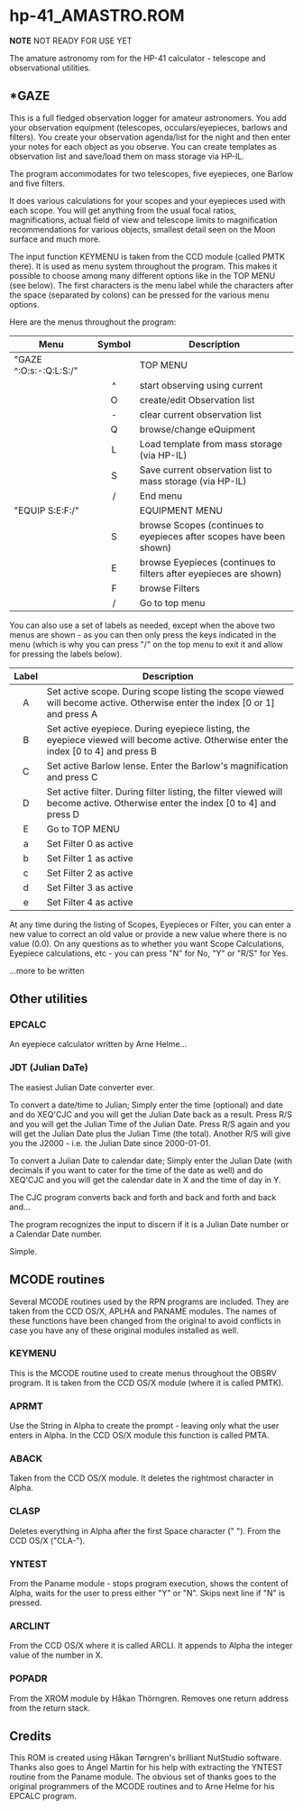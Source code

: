 # hp-41_AMASTRO.ROM

**NOTE** NOT READY FOR USE YET

The amature astronomy rom for the HP-41 calculator - telescope and observational utilities.

## *GAZE

This is a full fledged observation logger for amateur astronomers. You add your observation equipment (telescopes, occulars/eyepieces, barlows and filters). You create your observation agenda/list for the night and then enter your notes for each object as you observe. You can create templates as observation list and save/load them on mass storage via HP-IL.

The program accommodates for two telescopes, five eyepieces, one Barlow and five filters.

It does various calculations for your scopes and your eyepieces used with each scope. You will get anything from the usual focal ratios, magnifications, actual
field of view and telescope limits to magnification recommendations for various objects, smallest detail seen on the Moon surface and much more.

The input function KEYMENU is taken from the CCD module (called PMTK there). It is used as menu system throughout the program. This makes it possible to choose among many different options like in the TOP MENU (see below). The first characters is the menu label while the characters after the space (separated by colons) can be pressed for the various menu options.

Here are the menus throughout the program:

| Menu                    | Symbol | Description   
| ----------------------- | :----: | --------------
| "GAZE ^:O:s:-:Q:L:S:/"  |        | TOP MENU
|                         |   ^    | start observing using current
|                         |   O    | create/edit Observation list
|                         |   -    | clear current observation list
|                         |   Q    | browse/change eQuipment
|                         |   L    | Load template from mass storage (via HP-IL)
|                         |   S    | Save current observation list to mass storage (via HP-IL)
|                         |   /    | End menu
| "EQUIP S:E:F:/"         |        | EQUIPMENT MENU
|                         |   S    | browse Scopes (continues to eyepieces after scopes have been shown)
|                         |   E    | browse Eyepieces (continues to filters after eyepieces are shown)
|                         |   F    | browse Filters
|                         |   /    | Go to top menu

You can also use a set of labels as needed, except when the above two menus are shown - as you can then only press the keys indicated in the menu (which is why you can press "/" on the top menu to exit it and allow for pressing the labels below).

| Label | Description
| :---: | ------------------------------------------
|   A   | Set active scope. During scope listing the scope viewed will become active. Otherwise enter the index [0 or 1] and press A
|   B   | Set active eyepiece. During eyepiece listing, the eyepiece viewed will become active. Otherwise enter the index [0 to 4] and press B 
|   C   | Set active Barlow lense. Enter the Barlow's magnification and press C
|   D   | Set active filter. During filter listing, the filter viewed will become active. Otherwise enter the index [0 to 4] and press D
|   E   | Go to TOP MENU
|   a   | Set Filter 0 as active
|   b   | Set Filter 1 as active
|   c   | Set Filter 2 as active
|   d   | Set Filter 3 as active
|   e   | Set Filter 4 as active

At any time during the listing of Scopes, Eyepieces or Filter, you can enter a new value to correct an old value or provide a new value where there is no value (0.0). On any questions as to whether you want Scope Calculations, Eyepiece calculations, etc - you can press "N" for No, "Y" or "R/S" for Yes.

...more to be written

## Other utilities

### EPCALC

An eyepiece calculator written by Arne Helme...

### JDT (Julian DaTe)

The easiest Julian Date converter ever.

To convert a date/time to Julian; Simply enter the time (optional) and date and do XEQ'CJC and you will get the Julian Date back as a result. Press R/S and you will get the Julian Time of the Julian Date. Press R/S again and you will get the Julian Date plus the Julian Time (the total). Another R/S will give you the J2000 - i.e. the Julian Date since 2000-01-01.

To convert a Julian Date to calendar date; Simply enter the Julian Date (with decimals if you want to cater for the time of the date as well) and do XEQ'CJC and you will get the calendar date in X and the time of day in Y.

The CJC program converts back and forth and back and forth and back and...

The program recognizes the input to discern if it is a Julian Date number or a Calendar Date number.

Simple.

## MCODE routines

Several MCODE routines used by the RPN programs are included. They are taken from the CCD OS/X, APLHA and PANAME modules. The names of these functions have been changed from the original to avoid conflicts in case you have any of these original modules installed as well.

### KEYMENU

This is the MCODE routine used to create menus throughout the OBSRV program. It is taken from the CCD OS/X module (where it is called PMTK).

### APRMT

Use the String in Alpha to create the prompt - leaving only what the user enters in Alpha. In the CCD OS/X module this function is called PMTA.

### ABACK

Taken from the CCD OS/X module. It deletes the rightmost character in Alpha.

### CLASP

Deletes everything in Alpha after the first Space character (" "). From the CCD OS/X ("CLA-").

### YNTEST

From the Paname module - stops program execution, shows the content of Alpha, waits for the user to press either "Y" or "N". Skips next line if "N" is pressed.

### ARCLINT

From the CCD OS/X where it is called ARCLI. It appends to Alpha the integer value of the number in X.

### POPADR

From the XROM module by Håkan Thörngren. Removes one return address from the return stack.

## Credits

This ROM is created using Håkan Tørngren's brilliant NutStudio software. Thanks also goes to Ángel Martin for his help with extracting the YNTEST routine from the Paname module. The obvious set of thanks goes to the original programmers of the MCODE routines and to Arne Helme for his EPCALC program.
